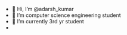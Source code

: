 - 👋 Hi, I’m @adarsh_kumar
- 👀 I’m computer science engineering student
- 🌱 I’m currently 3rd yr student
- 
  
